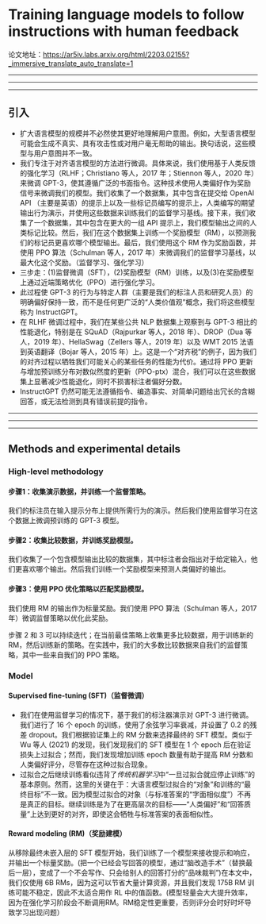 # Training language models to follow instructions with human feedback
论文地址：https://ar5iv.labs.arxiv.org/html/2203.02155?_immersive_translate_auto_translate=1

------------
------------
------------

## 引入
- 扩大语言模型的规模并不必然使其更好地理解用户意图。例如，大型语言模型可能会生成不真实、具有攻击性或对用户毫无帮助的输出。换句话说，这些模型与用户意图并不一致。
- 我们专注于对齐语言模型的方法进行微调。具体来说，我们使用基于人类反馈的强化学习（RLHF；Christiano 等人，2017 年；Stiennon 等人，2020 年）来微调 GPT-3，使其遵循广泛的书面指令。这种技术使用人类偏好作为奖励信号来微调我们的模型。我们收集了一个数据集，其中包含在提交给 OpenAI API （主要是英语）的提示上以及一些标记员编写的提示上，人类编写的期望输出行为演示，并使用这些数据来训练我们的监督学习基线。接下来，我们收集了一个数据集，其中包含在更大的一组 API 提示上，我们模型输出之间的人类标记比较。然后，我们在这个数据集上训练一个奖励模型（RM），以预测我们的标记员更喜欢哪个模型输出。最后，我们使用这个 RM 作为奖励函数，并使用 PPO 算法（Schulman 等人，2017 年）来微调我们的监督学习基线，以最大化这个奖励。（监督学习、强化学习）
- 三步走：(1)监督微调（SFT），(2)奖励模型（RM）训练，以及(3)在奖励模型上通过近端策略优化（PPO）进行强化学习。
- 此过程使 GPT-3 的行为与特定人群（主要是我们的标注人员和研究人员）的明确偏好保持一致，而不是任何更广泛的“人类价值观”概念，我们将这些模型称为 InstructGPT。
- 在 RLHF 微调过程中，我们在某些公共 NLP 数据集上观察到与 GPT-3 相比的性能退化，特别是在 SQuAD（Rajpurkar 等人，2018 年）、DROP（Dua 等人，2019 年）、HellaSwag（Zellers 等人，2019 年）以及 WMT 2015 法语到英语翻译（Bojar 等人，2015 年）上。这是一个“对齐税”的例子，因为我们的对齐过程以牺牲我们可能关心的某些任务的性能为代价。通过将 PPO 更新与增加预训练分布对数似然度的更新（PPO-ptx）混合，我们可以在这些数据集上显著减少性能退化，同时不损害标注者偏好分数。
- InstructGPT 仍然可能无法遵循指令、编造事实、对简单问题给出冗长的含糊回答，或无法检测到具有错误前提的指令。

------------
------------
------------

## Methods and experimental details
### High-level methodology
#### 步骤1：收集演示数据，并训练一个监督策略。
我们的标注员在输入提示分布上提供所需行为的演示。然后我们使用监督学习在这个数据上微调预训练的 GPT-3 模型。
#### 步骤2：收集比较数据，并训练奖励模型。
我们收集了一个包含模型输出比较的数据集，其中标注者会指出对于给定输入，他们更喜欢哪个输出。然后我们训练一个奖励模型来预测人类偏好的输出。
#### 步骤3：使用 PPO 优化策略以匹配奖励模型。
我们使用 RM 的输出作为标量奖励。我们使用 PPO 算法（Schulman 等人，2017 年）微调监督策略以优化此奖励。

步骤 2 和 3 可以持续迭代；在当前最佳策略上收集更多比较数据，用于训练新的 RM，然后训练新的策略。在实践中，我们的大多数比较数据来自我们的监督策略，其中一些来自我们的 PPO 策略。

### Model
#### Supervised fine-tuning (SFT)（监督微调）
- 我们在使用监督学习的情况下，基于我们的标注器演示对 GPT-3 进行微调。我们进行了 16 个 epoch 的训练，使用了余弦学习率衰减，并设置了 0.2 的残差 dropout。我们根据验证集上的 RM 分数来选择最终的 SFT 模型。类似于 Wu 等人 (2021) 的发现，我们发现我们的 SFT 模型在 1 个 epoch 后在验证损失上过拟合；然而，我们发现增加训练 epoch 数量有助于提高 RM 分数和人类偏好评分，尽管存在这种过拟合现象。
- 过拟合之后继续训练看似违背了*传统机器学习*中“一旦过拟合就应停止训练”的基本原则。然而，这里的关键在于：大语言模型过拟合的“对象”和训练的“最终目标”不一致。因为模型过拟合的对象（与标准答案的“字面相似度”）不再是真正的目标。继续训练是为了在更高层次的目标——“人类偏好”和“回答质量”上达到更好的对齐，即使这会牺牲与标准答案的表面相似性。

#### Reward modeling (RM)（奖励建模）
从移除最终未嵌入层的 SFT 模型开始，我们训练了一个模型来接收提示和响应，并输出一个标量奖励。(把一个已经会写回答的模型，通过“脑改造手术”（替换最后一层），变成了一个不会写作、只会给别人的回答打分的“品味裁判”)在本文中，我们仅使用 6B RMs，因为这可以节省大量计算资源，并且我们发现 175B RM 训练可能不稳定，因此不太适合用作 RL 中的值函数。(模型轻量会大大提升效率，因为在强化学习阶段会不断调用RM。RM稳定性更重要，否则评分会时好时坏导致学习出现问题）
